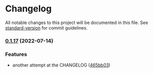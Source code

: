 # Changelog

All notable changes to this project will be documented in this file. See [standard-version](https://github.com/conventional-changelog/standard-version) for commit guidelines.

### [0.1.17](https://github.com/okeeffed/demo-turborepo/compare/v0.0.1...v0.1.17) (2022-07-14)


### Features

* another attempt at the CHANGELOG ([465bb03](https://github.com/okeeffed/demo-turborepo/commit/465bb0380c92e75b4931f24b0955dc7f8a399b72))

